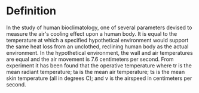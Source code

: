 # Definition

In the study of human bioclimatology, one of several parameters devised
to measure the air's cooling effect upon a human body. It is equal to
the temperature at which a specified hypothetical environment would
support the same heat loss from an unclothed, reclining human body as
the actual environment. In the hypothetical environment, the wall and
air temperatures are equal and the air movement is 7.6 centimeters per
second. From experiment it has been found that the operative temperature
where tr is the mean radiant temperature; ta is the mean air
temperature; ts is the mean skin temperature (all in degrees C); and v
is the airspeed in centimeters per second.
